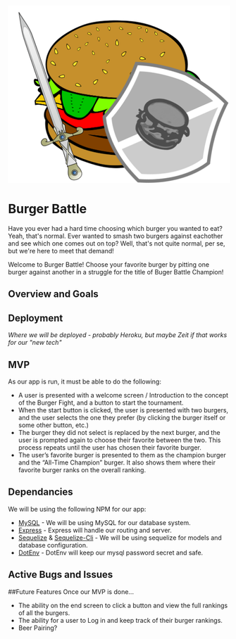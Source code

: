 ![Burger Battle](./public/assets/images/BurgerBattle.png)
# Burger Battle
Have you ever had a hard time choosing which burger you wanted to eat? Yeah, that's normal. Ever wanted to smash two burgers against eachother and see which one comes out on top? Well, that's not quite normal, per se, but we're here to meet that demand!

Welcome to Burger Battle! Choose your favorite burger by pitting one burger against another in a struggle for the title of Buger Battle Champion!

## Overview and Goals


## Deployment
_Where we will be deployed - probably Heroku, but maybe Zeit if that works for our "new tech"_

## MVP
As our app is run, it must be able to do the following:
* A user is presented with a welcome screen / Introduction to the concept of the Burger Fight, and a button to start the tournament.
* When the start button is clicked, the user is presented with two burgers, and the user selects the one they prefer (by clicking the burger itself or some other button, etc.)
* The burger they did not select is replaced by the next burger, and the user is prompted again to choose their favorite between the two. This process repeats until the user has chosen their favorite burger.
* The user’s favorite burger is presented to them as the champion burger and the “All-Time Champion” burger. It also shows them where their favorite burger ranks on the overall ranking.

## Dependancies
We will be using the following NPM for our app:
* [MySQL](https://www.npmjs.com/package/mysql) - We will be using MySQL for our database system.
* [Express](https://www.npmjs.com/package/express) - Express will handle our routing and server.
* [Sequelize](https://www.npmjs.com/package/sequelize) & [Sequelize-Cli](https://www.npmjs.com/package/sequelize-cli) - We will be using sequelize for models and database configuration.
* [DotEnv](https://www.npmjs.com/package/dotenv) - DotEnv will keep our mysql password secret and safe.

## Active Bugs and Issues

##Future Features
Once our MVP is done...
* The ability on the end screen to click a button and view the full rankings of all the burgers.
* The ability for a user to Log in and keep track of their burger rankings.
* Beer Pairing?

